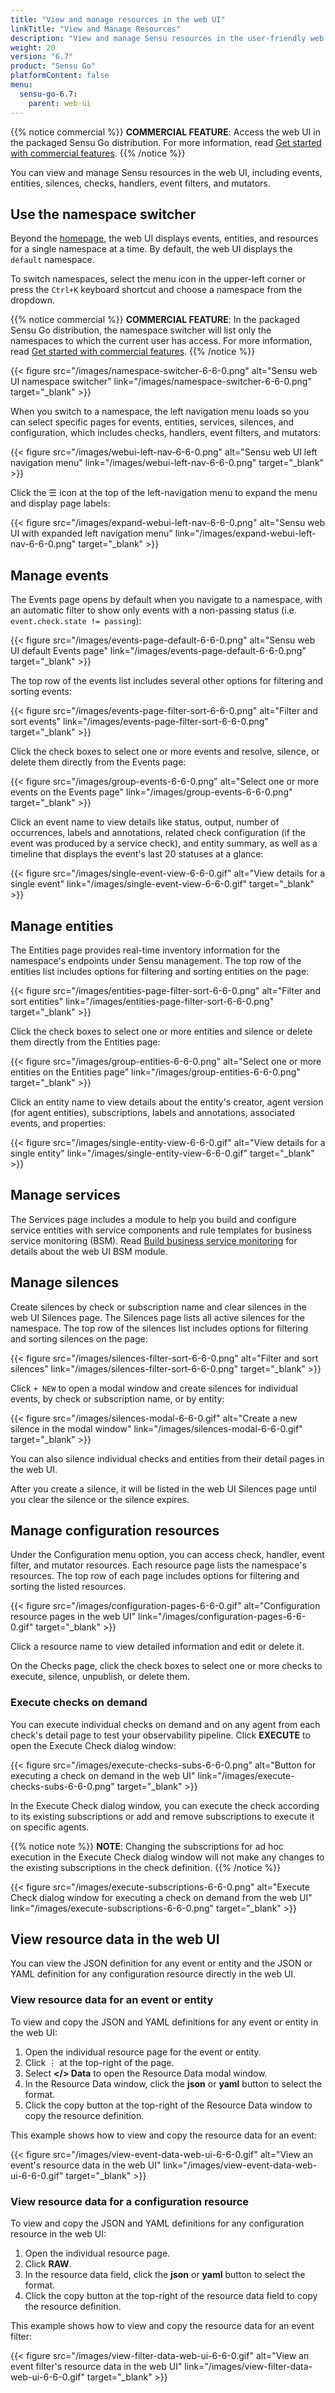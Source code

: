 ```yaml
---
title: "View and manage resources in the web UI"
linkTitle: "View and Manage Resources"
description: "View and manage Sensu resources in the user-friendly web UI, including events, entities, silences, checks, handlers, event filters, and mutators."
weight: 20
version: "6.7"
product: "Sensu Go"
platformContent: false
menu:
  sensu-go-6.7:
    parent: web-ui
---
```


{{% notice commercial %}}
**COMMERCIAL FEATURE**: Access the web UI in the packaged Sensu Go distribution.
For more information, read [Get started with commercial features](../../commercial/).
{{% /notice %}}

You can view and manage Sensu resources in the web UI, including events, entities, silences, checks, handlers, event filters, and mutators.

## Use the namespace switcher

Beyond the [homepage][1], the web UI displays events, entities, and resources for a single namespace at a time.
By default, the web UI displays the `default` namespace.

To switch namespaces, select the menu icon in the upper-left corner or press the `Ctrl+K` keyboard shortcut and choose a namespace from the dropdown.

{{% notice commercial %}}
**COMMERCIAL FEATURE**: In the packaged Sensu Go distribution, the namespace switcher will list only the namespaces to which the current user has access.
For more information, read [Get started with commercial features](../../commercial/).
{{% /notice %}}

{{< figure src="/images/namespace-switcher-6-6-0.png" alt="Sensu web UI namespace switcher" link="/images/namespace-switcher-6-6-0.png" target="_blank" >}}

When you switch to a namespace, the left navigation menu loads so you can select specific pages for events, entities, services, silences, and configuration, which includes checks, handlers, event filters, and mutators:

{{< figure src="/images/webui-left-nav-6-6-0.png" alt="Sensu web UI left navigation menu" link="/images/webui-left-nav-6-6-0.png" target="_blank" >}}

Click the ☰ icon at the top of the left-navigation menu to expand the menu and display page labels:

{{< figure src="/images/expand-webui-left-nav-6-6-0.png" alt="Sensu web UI with expanded left navigation menu" link="/images/expand-webui-left-nav-6-6-0.png" target="_blank" >}}

## Manage events

The Events page opens by default when you navigate to a namespace, with an automatic filter to show only events with a non-passing status (i.e. `event.check.state != passing`):

{{< figure src="/images/events-page-default-6-6-0.png" alt="Sensu web UI default Events page" link="/images/events-page-default-6-6-0.png" target="_blank" >}}

The top row of the events list includes several other options for filtering and sorting events:

{{< figure src="/images/events-page-filter-sort-6-6-0.png" alt="Filter and sort events" link="/images/events-page-filter-sort-6-6-0.png" target="_blank" >}}

Click the check boxes to select one or more events and resolve, silence, or delete them directly from the Events page:

{{< figure src="/images/group-events-6-6-0.png" alt="Select one or more events on the Events page" link="/images/group-events-6-6-0.png" target="_blank" >}}

Click an event name to view details like status, output, number of occurrences, labels and annotations, related check configuration (if the event was produced by a service check), and entity summary, as well as a timeline that displays the event's last 20 statuses at a glance:

{{< figure src="/images/single-event-view-6-6-0.gif" alt="View details for a single event" link="/images/single-event-view-6-6-0.gif" target="_blank" >}}

## Manage entities

The Entities page provides real-time inventory information for the namespace's endpoints under Sensu management.
The top row of the entities list includes options for filtering and sorting entities on the page:

{{< figure src="/images/entities-page-filter-sort-6-6-0.png" alt="Filter and sort entities" link="/images/entities-page-filter-sort-6-6-0.png" target="_blank" >}}

Click the check boxes to select one or more entities and silence or delete them directly from the Entities page:

{{< figure src="/images/group-entities-6-6-0.png" alt="Select one or more entities on the Entities page" link="/images/group-entities-6-6-0.png" target="_blank" >}}

Click an entity name to view details about the entity's creator, agent version (for agent entities), subscriptions, labels and annotations, associated events, and properties:

{{< figure src="/images/single-entity-view-6-6-0.gif" alt="View details for a single entity" link="/images/single-entity-view-6-6-0.gif" target="_blank" >}}

## Manage services

The Services page includes a module to help you build and configure service entities with service components and rule templates for business service monitoring (BSM).
Read [Build business service monitoring][2] for details about the web UI BSM module.

## Manage silences

Create silences by check or subscription name and clear silences in the web UI Silences page.
The Silences page lists all active silences for the namespace.
The top row of the silences list includes options for filtering and sorting silences on the page:

{{< figure src="/images/silences-filter-sort-6-6-0.png" alt="Filter and sort silences" link="/images/silences-filter-sort-6-6-0.png" target="_blank" >}}

Click `+ NEW` to open a modal window and create silences for individual events, by check or subscription name, or by entity:

{{< figure src="/images/silences-modal-6-6-0.gif" alt="Create a new silence in the modal window" link="/images/silences-modal-6-6-0.gif" target="_blank" >}}

You can also silence individual checks and entities from their detail pages in the web UI.

After you create a silence, it will be listed in the web UI Silences page until you clear the silence or the silence expires.

## Manage configuration resources

Under the Configuration menu option, you can access check, handler, event filter, and mutator resources.
Each resource page lists the namespace's resources.
The top row of each page includes options for filtering and sorting the listed resources.

{{< figure src="/images/configuration-pages-6-6-0.gif" alt="Configuration resource pages in the web UI" link="/images/configuration-pages-6-6-0.gif" target="_blank" >}}

Click a resource name to view detailed information and edit or delete it.

On the Checks page, click the check boxes to select one or more checks to execute, silence, unpublish, or delete them.

### Execute checks on demand

You can execute individual checks on demand and on any agent from each check's detail page to test your observability pipeline.
Click **EXECUTE** to open the Execute Check dialog window:

{{< figure src="/images/execute-checks-subs-6-6-0.png" alt="Button for executing a check on demand in the web UI" link="/images/execute-checks-subs-6-6-0.png" target="_blank" >}}

In the Execute Check dialog window, you can execute the check according to its existing subscriptions or add and remove subscriptions to execute it on specific agents.

{{% notice note %}}
**NOTE**: Changing the subscriptions for ad hoc execution in the Execute Check dialog window will not make any changes to the existing subscriptions in the check definition.
{{% /notice %}}

{{< figure src="/images/execute-subscriptions-6-6-0.png" alt="Execute Check dialog window for executing a check on demand from the web UI" link="/images/execute-subscriptions-6-6-0.png" target="_blank" >}}

## View resource data in the web UI

You can view the JSON definition for any event or entity and the JSON or YAML definition for any configuration resource directly in the web UI.

### View resource data for an event or entity

To view and copy the JSON and YAML definitions for any event or entity in the web UI:

1. Open the individual resource page for the event or entity.
2. Click ⋮ at the top-right of the page.
3. Select **</> Data** to open the Resource Data modal window.
3. In the Resource Data window, click the **json** or **yaml** button to select the format.
4. Click the copy button at the top-right of the Resource Data window to copy the resource definition.

This example shows how to view and copy the resource data for an event:

{{< figure src="/images/view-event-data-web-ui-6-6-0.gif" alt="View an event's resource data in the web UI" link="/images/view-event-data-web-ui-6-6-0.gif" target="_blank" >}}

### View resource data for a configuration resource

To view and copy the JSON and YAML definitions for any configuration resource in the web UI:

1. Open the individual resource page.
2. Click **RAW**.
3. In the resource data field, click the **json** or **yaml** button to select the format.
4. Click the copy button at the top-right of the resource data field to copy the resource definition.

This example shows how to view and copy the resource data for an event filter:

{{< figure src="/images/view-filter-data-web-ui-6-6-0.gif" alt="View an event filter's resource data in the web UI" link="/images/view-filter-data-web-ui-6-6-0.gif" target="_blank" >}}


[1]: ../#webui-homepage
[2]: ../bsm-module/
